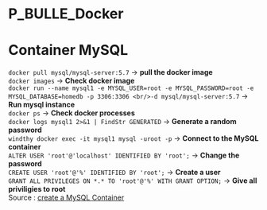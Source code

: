 # P_BULLE_Docker
Container MySQL
======
`docker pull mysql/mysql-server:5.7` -> **pull the docker image**  
`docker images` -> **Check docker image**  
`docker run --name mysql1 -e MYSQL_USER=root -e MYSQL_PASSWORD=root -e MYSQL_DATABASE=homedb -p 3306:3306 <br/>-d mysql/mysql-server:5.7` -> **Run mysql instance**   
`docker ps` -> **Check docker processes**  
`docker logs mysql1 2>&1 | FindStr GENERATED` -> **Generate a random password**  
`windthy docker exec -it mysql1 mysql -uroot -p` -> **Connect to the MySQL container**  
`ALTER USER 'root'@'localhost' IDENTIFIED BY 'root';` -> **Change the password**  
`CREATE USER 'root'@'%' IDENTIFIED BY 'root';` -> **Create a user**  
`GRANT ALL PRIVILEGES ON *.* TO 'root'@'%' WITH GRANT OPTION;` -> **Give all priviligies to root**  
Source : [create a MySQL Container](https://www.devgi.com/2018/11/install-mysql-docker-windows.html)
